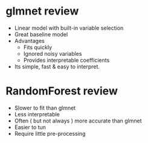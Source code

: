 # glmnet review

  - Linear model with built-in variable selection
  - Great baseline model
  - Advantages
    - Fits quickly
    - Ignored noisy variables
    - Provides interpretable coefficients
  - Its simple, fast & easy to interpret.

# RandomForest review

  - Slower to fit than glmnet
  - Less interpretable
  - Often ( but not always ) more accurate than glmnet
  - Easier to tun
  - Require little pre-processing
  
